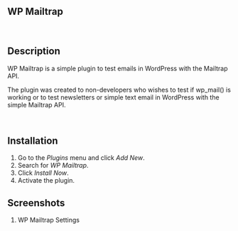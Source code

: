 ## WP Mailtrap

&nbsp;

## Description

WP Mailtrap is a simple plugin to test emails in WordPress with the Mailtrap API. 

The plugin was created to non-developers who wishes to test if wp_mail() is working or to test newsletters or simple text email in WordPress with the simple Mailtrap API.

&nbsp;

## Installation

1. Go to the *Plugins* menu and click *Add New*.
2. Search for *WP Mailtrap*.
3. Click *Install Now*.
4. Activate the plugin.

## Screenshots

1. WP Mailtrap Settings

